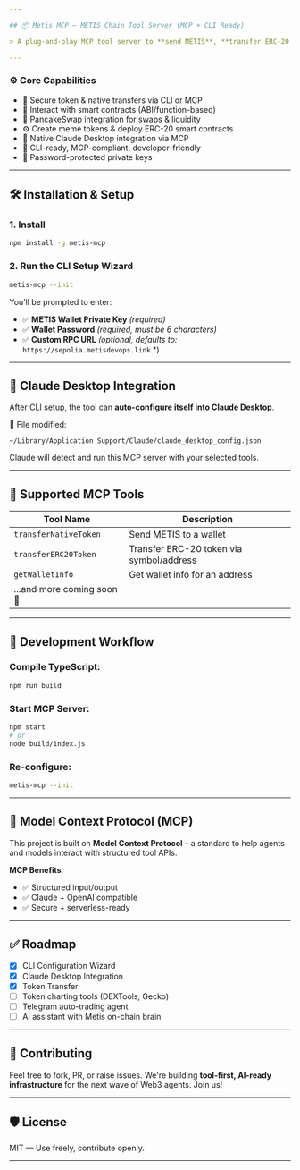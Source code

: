 ```yaml
---

## 📦 Metis MCP – METIS Chain Tool Server (MCP + CLI Ready)

> A plug-and-play MCP tool server to **send METIS**, **transfer ERC-20 tokens**, **deploy tokens**, and **interact with smart contracts** on the **METIS CHAIN** — built for **Claude Desktop**, **AI agents**, and **developers.**

---
```


### ⚙️ Core Capabilities

- 🔐 Secure token & native transfers via CLI or MCP
- 🧱 Interact with smart contracts (ABI/function-based)
- 🔄 PancakeSwap integration for swaps & liquidity
- ⚙️ Create meme tokens & deploy ERC-20 smart contracts
- 🧠 Native Claude Desktop integration via MCP
- 🔧 CLI-ready, MCP-compliant, developer-friendly
- 🔑 Password-protected private keys

---

## 🛠 Installation & Setup

### 1. Install

```bash
npm install -g metis-mcp
```

### 2. Run the CLI Setup Wizard

```bash
metis-mcp --init
```

You’ll be prompted to enter:

- ✅ **METIS Wallet Private Key** _(required)_
- ✅ **Wallet Password** _(required, must be 6 characters)_
- ✅ **Custom RPC URL** _(optional, defaults to:_ `https://sepolia.metisdevops.link` \*)

---

## 🧠 Claude Desktop Integration

After CLI setup, the tool can **auto-configure itself into Claude Desktop**.

📍 File modified:

```
~/Library/Application Support/Claude/claude_desktop_config.json
```

Claude will detect and run this MCP server with your selected tools.

---

## 🔨 Supported MCP Tools

| Tool Name                  | Description                              |
| -------------------------- | ---------------------------------------- |
| `transferNativeToken`      | Send METIS to a wallet                   |
| `transferERC20Token`       | Transfer ERC-20 token via symbol/address |
| `getWalletInfo`            | Get wallet info for an address           |
| ...and more coming soon 🔧 |

---

## 🧪 Development Workflow

### Compile TypeScript:

```bash
npm run build
```

### Start MCP Server:

```bash
npm start
# or
node build/index.js
```

### Re-configure:

```bash
metis-mcp --init
```

---

## 📘 Model Context Protocol (MCP)

This project is built on **Model Context Protocol** – a standard to help agents and models interact with structured tool APIs.

**MCP Benefits**:

- ✅ Structured input/output
- ✅ Claude + OpenAI compatible
- ✅ Secure + serverless-ready

---

## ✅ Roadmap

- [x] CLI Configuration Wizard
- [x] Claude Desktop Integration
- [x] Token Transfer
- [ ] Token charting tools (DEXTools, Gecko)
- [ ] Telegram auto-trading agent
- [ ] AI assistant with Metis on-chain brain

---

## 🤝 Contributing

Feel free to fork, PR, or raise issues.
We're building **tool-first, AI-ready infrastructure** for the next wave of Web3 agents. Join us!

---

## 🛡️ License

MIT — Use freely, contribute openly.

---
